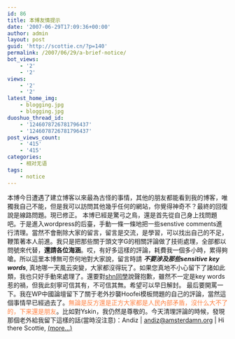 ```yaml
---
id: 86
title: 本博友情提示
date: '2007-06-29T17:09:36+00:00'
author: admin
layout: post
guid: 'http://scottie.cn/?p=140'
permalink: /2007/06/29/a-brief-notice/
bot_views:
    - '2'
    - '2'
views:
    - '2'
    - '2'
latest_home_img:
    - blogging.jpg
    - blogging.jpg
duoshuo_thread_id:
    - '1246078726781796437'
    - '1246078726781796437'
post_views_count:
    - '415'
    - '415'
categories:
    - 相对无语
tags:
    - notice
---
```


本博今日遭遇了建立博客以來最為古怪的事情，其他的朋友都能看到我的博客，唯獨我自己不能，但是我可以訪問其他幾乎任何的網站，你覺得神奇不？最終的回復說是線路問題。現已修正。 本博已經是驚弓之鳥，還是首先從自己身上找問題吧。于是進入wordpress的后臺，手動一條一條地把一些senstive comments進行清理。當然不會刪除大家的留言，留言是交流，是學習，可以找出自己的不足，鞭策著本人前進。我只是把那些關于頭文字G的相關評論做了技術處理，全部都以問號來代替，**還請各位海涵**。哎，有好多這樣的評論，耗費我一個多小時，累得夠嗆。所以這里本博無可奈何地對大家說，留言時請 ***不要涉及那些sensitive key words***, 真地哪一天風云突變，大家都沒得玩了。如果您真地不小心留下了諸如此類，我也只好手動來處理了。還要對[shn同學](http://blog.shn.name/)說聲抱歉，雖然不一定是key words 惹的禍，但我此刻寧可信其有，不可信其無。希望可以早日解封。 最后要開罵一下。我在WP中國論壇留下了關于老外抄襲Hoofei模板問題的自己的評論，當然這個事情早已經過去了。<span style="color: #ff8040">無論是反方還是正方大家都是人民內部矛盾，沒什么大不了的，下来還是朋友</span>。比如對Yskin，我仍然是尊敬的。今天清理評論的時候，發現那個老外給我留下這樣的話(當時沒注意)：Andiz | <andiz@amsterdamn.org> | Hi there Scottie, [<span aria-label="Continue reading 本博友情提示">(more…)</span>](http://farbank.net/2007/06/29/a-brief-notice/#more-86)